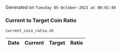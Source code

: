 Generated on `Tuesday 05-October-2021 at 00:01:49`

### Current to Target Coin Ratio
`current_coin_ratio.sh`

Date|Current|Target|Ratio
---|---|---|---
